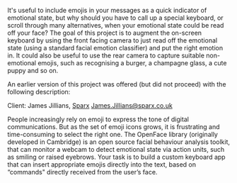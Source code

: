 It's useful to include emojis in your messages as a quick indicator of
emotional state, but why should you have to call up a special keyboard,
or scroll through many alternatives, when your emotional state could be
read off your face? The goal of this project is to augment the on-screen
keyboard by using the front facing camera to just read off the emotional
state (using a standard facial emotion classifier) and put the right
emotion in. It could also be useful to use the rear camera to capture
suitable non-emotional emojis, such as recognising a burger, a champagne
glass, a cute puppy and so on.

An earlier version of this project was offered (but did not proceed)
with the following description:

Client: James Jillians, [Sparx](Sparx "wikilink")
<James.Jillians@sparx.co.uk>

People increasingly rely on emoji to express the tone of digital
communications. But as the set of emoji icons grows, it is frustrating
and time-consuming to select the right one. The OpenFace library
(originally developed in Cambridge) is an open source facial behaviour
analysis toolkit, that can monitor a webcam to detect emotional state
via action units, such as smiling or raised eyebrows. Your task is to
build a custom keyboard app that can insert appropriate emojis directly
into the text, based on “commands" directly received from the user’s
face.